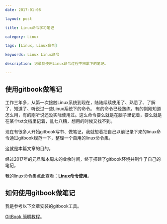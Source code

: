 ```yaml
---
date: 2017-01-08

layout: post

title: Linux命令学习笔记

category: Linux

tags: [Linux, Linux命令]

keywords: Linux Linux命令

description: 记录我使用Linux命令过程中积累下的笔记。

---
```


## 使用gitbook做笔记
工作三年多，从第一次接触Linux系统到现在，陆陆续续使用了、熟悉了、了解了、知道了、听说过一些Linux系统下的命令。 有的命令已经熟练，有的刚刚知道怎么用，有的刚听说还没实际使用过。这么命令要么就是在脑子里记着，要么就是在某个txt文档里记着，乱七八糟，想用的时候又找不到。

现在有很多人开始gitbook写书、做笔记，我就想着把自己以前记录下来的linux命令通过gitbook规范一下，整理一个自用的linux命令集。

这就是本篇文章的目的。

经过2017年的元旦和本周末的业余时间，终于搭建了gitbook环境并制作了自己的笔记。

我的linux命令集点此查看：[**Linux命令使用**](http://www.cpper.cn/linuxcommands)。

## 如何使用gitbook做笔记
我是参考以下文章安装的gitbook工具。

[GitBook 简明教程](http://www.chengweiyang.cn/gitbook/index.html)。
